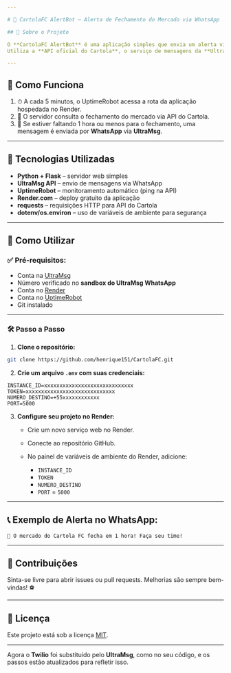 ```yaml
---

# 📢 CartolaFC AlertBot – Alerta de Fechamento do Mercado via WhatsApp

## 📌 Sobre o Projeto

O **CartolaFC AlertBot** é uma aplicação simples que envia um alerta via **WhatsApp** avisando quando o mercado do **Cartola FC** está prestes a fechar (faltando 1 hora).
Utiliza a **API oficial do Cartola**, o serviço de mensagens da **UltraMsg**, e é hospedado gratuitamente no **Render**, com **monitoramento periódico pelo UptimeRobot**.

---
```


## 🔎 Como Funciona

1. ⏱ A cada 5 minutos, o UptimeRobot acessa a rota da aplicação hospedada no Render.
2. 🧠 O servidor consulta o fechamento do mercado via API do Cartola.
3. 📲 Se estiver faltando 1 hora ou menos para o fechamento, uma mensagem é enviada por **WhatsApp** via **UltraMsg**.

---

## 🧰 Tecnologias Utilizadas

- **Python + Flask** – servidor web simples
- **UltraMsg API** – envio de mensagens via WhatsApp
- **UptimeRobot** – monitoramento automático (ping na API)
- **Render.com** – deploy gratuito da aplicação
- **requests** – requisições HTTP para API do Cartola
- **dotenv/os.environ** – uso de variáveis de ambiente para segurança

---

## 🚀 Como Utilizar

### ✅ Pré-requisitos:

- Conta na [UltraMsg](https://www.ultramsg.com/)
- Número verificado no **sandbox do UltraMsg WhatsApp**
- Conta no [Render](https://render.com/)
- Conta no [UptimeRobot](https://uptimerobot.com/)
- Git instalado

---

### 🛠️ Passo a Passo

1. **Clone o repositório:**

```bash
git clone https://github.com/henrique151/CartolaFC.git
```

2. **Crie um arquivo `.env` com suas credenciais:**

```env
INSTANCE_ID=xxxxxxxxxxxxxxxxxxxxxxxxxxxxx
TOKEN=xxxxxxxxxxxxxxxxxxxxxxxxxxxxx
NUMERO_DESTINO=+55xxxxxxxxxxxx
PORT=5000
```

3. **Configure seu projeto no Render:**

   - Crie um novo serviço web no Render.
   - Conecte ao repositório GitHub.
   - No painel de variáveis de ambiente do Render, adicione:

     - `INSTANCE_ID`
     - `TOKEN`
     - `NUMERO_DESTINO`
     - `PORT` = `5000`
---

## 📞 Exemplo de Alerta no WhatsApp:

```
🚨 O mercado do Cartola FC fecha em 1 hora! Faça seu time!
```

---

## 🤝 Contribuições

Sinta-se livre para abrir issues ou pull requests. Melhorias são sempre bem-vindas! ⚽

---

## 📄 Licença

Este projeto está sob a licença [MIT](LICENSE).

---

Agora o **Twilio** foi substituído pelo **UltraMsg**, como no seu código, e os passos estão atualizados para refletir isso.
